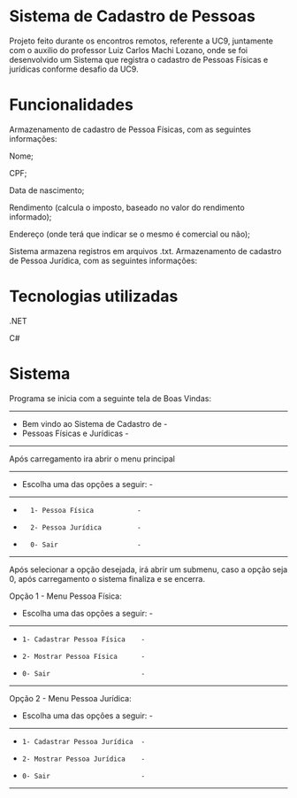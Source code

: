 # Sistema de Cadastro de Pessoas

Projeto feito durante os encontros remotos, referente a UC9, juntamente com o auxilio do professor Luiz Carlos Machi Lozano, onde se foi desenvolvido um Sistema que registra o cadastro de Pessoas Físicas e jurídicas conforme desafio da UC9.

# Funcionalidades 
Armazenamento de cadastro de Pessoa Físicas, com as seguintes informações:

Nome;<p>
CPF;<p>
Data de nascimento;<p>
Rendimento (calcula o imposto, baseado no valor do rendimento informado);<p>
Endereço (onde terá que indicar se o mesmo é comercial ou não);<p>
Sistema armazena registros em arquivos .txt.
Armazenamento de cadastro de Pessoa Jurídica, com as seguintes informações:


# Tecnologias utilizadas
.NET<p>
C#
# Sistema
Programa se inicia com a seguinte tela de Boas Vindas:

---------------------------------------
- Bem vindo ao Sistema de Cadastro de -
-   Pessoas Físicas e Jurídicas       -   
- -------------------------------------
Após carregamento ira abrir o menu principal

------------------------------------
- Escolha uma das opções a seguir: -
------------------------------------
-       1- Pessoa Física           -
-       2- Pessoa Jurídica         -
-       0- Sair                    -
- ----------------------------------
Após selecionar a opção desejada, irá abrir um submenu, caso a opção seja 0, após carregamento o sistema finaliza e se encerra.

Opção 1 - Menu Pessoa Física:

- Escolha uma das opções a seguir:  -
-------------------------------------
-     1- Cadastrar Pessoa Física    - 
-     2- Mostrar Pessoa Física      -
-     0- Sair                       -
-------------------------------------

Opção 2 - Menu Pessoa Jurídica:

- Escolha uma das opções a seguir:  -
-------------------------------------
-     1- Cadastrar Pessoa Jurídica  - 
-     2- Mostrar Pessoa Jurídica    -
-     0- Sair                       -
-------------------------------------

